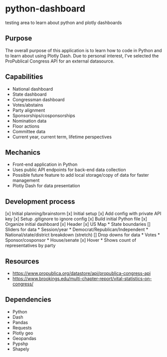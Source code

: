 # python-dashboard
testing area to learn about python and plotly dashboards

## Purpose
The overall purpose of this application is to learn how to code in Python and to learn about using Plotly Dash. Due to personal interest, I've selected the ProPublical Congress API for an external datasource.

## Capabilities
* National dashboard
* State dashboard
* Congressman dashboard
* Votes/abstains
* Party alignment
* Sponsorships/cosponsorships
* Nomination data
* Floor actions
* Committee data
* Current year, current term, lifetime perspectives


## Mechanics
* Front-end application in Python
* Uses public API endpoints for back-end data collection
* Possible future feature to add local storage/copy of data for faster management
* Plotly Dash for data presentation

## Development process
[x] Initial planning/brainstorm
[x] Initial setup
    [x] Add config with private API key
    [x] Setup .gitignore to ignore config
    [x] Build initial Python file
[x] Organize initial dashboard
    [x] Header
    [x] US Map
    * State boundaries
    [] Sliders for data
    * Session/year
    * Democrat/Republican/Independent
    * National/state/district breakdown (stretch)
    [] Drop downs for data
    * Votes
    * Sponsor/cosponsor
    * House/senate
    [x] Hover
    * Shows count of representatives by party

## Resources
* https://www.propublica.org/datastore/api/propublica-congress-api
* https://www.brookings.edu/multi-chapter-report/vital-statistics-on-congress/

## Dependencies
* Python 
* Dash 
* Pandas
* Requests
* Plotly geo
* Geopandas
* Pypshp
* Shapely
